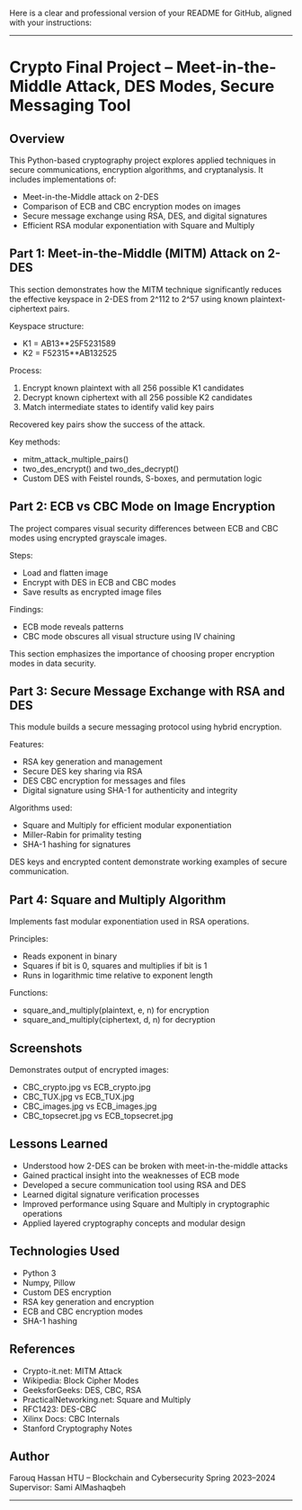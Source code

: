 Here is a clear and professional version of your README for GitHub, aligned with your instructions:

---

# Crypto Final Project – Meet-in-the-Middle Attack, DES Modes, Secure Messaging Tool

## Overview

This Python-based cryptography project explores applied techniques in secure communications, encryption algorithms, and cryptanalysis. It includes implementations of:

* Meet-in-the-Middle attack on 2-DES
* Comparison of ECB and CBC encryption modes on images
* Secure message exchange using RSA, DES, and digital signatures
* Efficient RSA modular exponentiation with Square and Multiply

## Part 1: Meet-in-the-Middle (MITM) Attack on 2-DES

This section demonstrates how the MITM technique significantly reduces the effective keyspace in 2-DES from 2^112 to 2^57 using known plaintext-ciphertext pairs.

Keyspace structure:

* K1 = AB13\*\*25F5231589
* K2 = F52315\*\*AB132525

Process:

1. Encrypt known plaintext with all 256 possible K1 candidates
2. Decrypt known ciphertext with all 256 possible K2 candidates
3. Match intermediate states to identify valid key pairs

Recovered key pairs show the success of the attack.

Key methods:

* mitm\_attack\_multiple\_pairs()
* two\_des\_encrypt() and two\_des\_decrypt()
* Custom DES with Feistel rounds, S-boxes, and permutation logic

## Part 2: ECB vs CBC Mode on Image Encryption

The project compares visual security differences between ECB and CBC modes using encrypted grayscale images.

Steps:

* Load and flatten image
* Encrypt with DES in ECB and CBC modes
* Save results as encrypted image files

Findings:

* ECB mode reveals patterns
* CBC mode obscures all visual structure using IV chaining

This section emphasizes the importance of choosing proper encryption modes in data security.

## Part 3: Secure Message Exchange with RSA and DES

This module builds a secure messaging protocol using hybrid encryption.

Features:

* RSA key generation and management
* Secure DES key sharing via RSA
* DES CBC encryption for messages and files
* Digital signature using SHA-1 for authenticity and integrity

Algorithms used:

* Square and Multiply for efficient modular exponentiation
* Miller-Rabin for primality testing
* SHA-1 hashing for signatures

DES keys and encrypted content demonstrate working examples of secure communication.

## Part 4: Square and Multiply Algorithm

Implements fast modular exponentiation used in RSA operations.

Principles:

* Reads exponent in binary
* Squares if bit is 0, squares and multiplies if bit is 1
* Runs in logarithmic time relative to exponent length

Functions:

* square\_and\_multiply(plaintext, e, n) for encryption
* square\_and\_multiply(ciphertext, d, n) for decryption

## Screenshots

Demonstrates output of encrypted images:

* CBC\_crypto.jpg vs ECB\_crypto.jpg
* CBC\_TUX.jpg vs ECB\_TUX.jpg
* CBC\_images.jpg vs ECB\_images.jpg
* CBC\_topsecret.jpg vs ECB\_topsecret.jpg

## Lessons Learned

* Understood how 2-DES can be broken with meet-in-the-middle attacks
* Gained practical insight into the weaknesses of ECB mode
* Developed a secure communication tool using RSA and DES
* Learned digital signature verification processes
* Improved performance using Square and Multiply in cryptographic operations
* Applied layered cryptography concepts and modular design

## Technologies Used

* Python 3
* Numpy, Pillow
* Custom DES encryption
* RSA key generation and encryption
* ECB and CBC encryption modes
* SHA-1 hashing

## References

* Crypto-it.net: MITM Attack
* Wikipedia: Block Cipher Modes
* GeeksforGeeks: DES, CBC, RSA
* PracticalNetworking.net: Square and Multiply
* RFC1423: DES-CBC
* Xilinx Docs: CBC Internals
* Stanford Cryptography Notes

## Author

Farouq Hassan
HTU – Blockchain and Cybersecurity
Spring 2023–2024
Supervisor: Sami AlMashaqbeh

---
